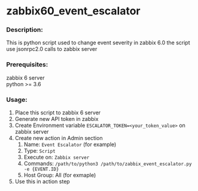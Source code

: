
# zabbix60_event_escalator
### Description:
This is python script used to change event severity in zabbix 6.0
the script use jsonrpc2.0 calls to zabbix server

### Prerequisites:
zabbix 6 server  
python >= 3.6  

### Usage:
1. Place this script to zabbix 6 server
2. Generate new API token in zabbix    
3. Create Environment variable `ESCALATOR_TOKEN=<your_token_value>` on zabbix server 
4. Create new action in Admin section
	 1. Name: `Event Escalator` (for example) 
	 2. Type: `Script`
	 3. Execute on: `Zabbix server`  
	 4. Commands: `/path/to/python3 /path/to/zabbix_event_escalator.py -e {EVENT.ID}`
	 5. Host Group: All (for exmaple)  
5. Use this in action step 
